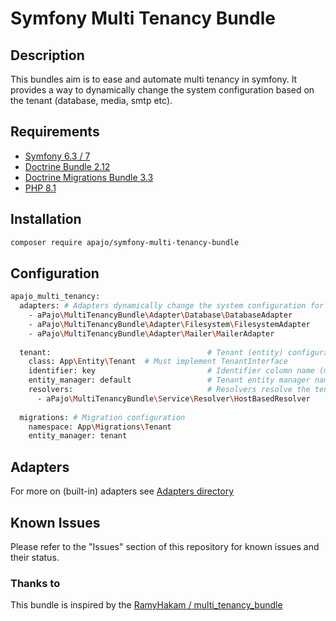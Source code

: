 # Symfony Multi Tenancy Bundle
  
## Description

This bundles aim is to ease and automate multi tenancy in symfony.
It provides a way to dynamically change the system configuration based on the tenant (database, media, smtp etc).

## Requirements

- [Symfony 6.3 / 7](https://www.symfony.com/)
- [Doctrine Bundle 2.12](https://github.com/doctrine/DoctrineBundle.git)
- [Doctrine Migrations Bundle 3.3](https://github.com/doctrine/migrations.git)
- [PHP 8.1](https://www.php.com/)

## Installation

```bash
composer require apajo/symfony-multi-tenancy-bundle
```

## Configuration

```bash
apajo_multi_tenancy:
  adapters: # Adapters dynamically change the system configuration for selected tenant
    - aPajo\MultiTenancyBundle\Adapter\Database\DatabaseAdapter
    - aPajo\MultiTenancyBundle\Adapter\Filesystem\FilesystemAdapter
    - aPajo\MultiTenancyBundle\Adapter\Mailer\MailerAdapter
  
  tenant:                                   # Tenant (entity) configuration
    class: App\Entity\Tenant  # Must implement TenantInterface
    identifier: key                         # Identifier column name (must be unique field)
    entity_manager: default                 # Tenant entity manager name
    resolvers:                              # Resolvers resolve the tenant based on the request
      - aPajo\MultiTenancyBundle\Service\Resolver\HostBasedResolver 
      
  migrations: # Migration configuration
    namespace: App\Migrations\Tenant
    entity_manager: tenant
```

## Adapters

For more on (built-in) adapters see [Adapters directory](./src/Adapter/README.md)


## Known Issues

Please refer to the "Issues" section of this repository for known issues and their status.

### Thanks to

This bundle is inspired by the [RamyHakam / multi_tenancy_bundle](https://github.com/RamyHakam/multi_tenancy_bundle)
